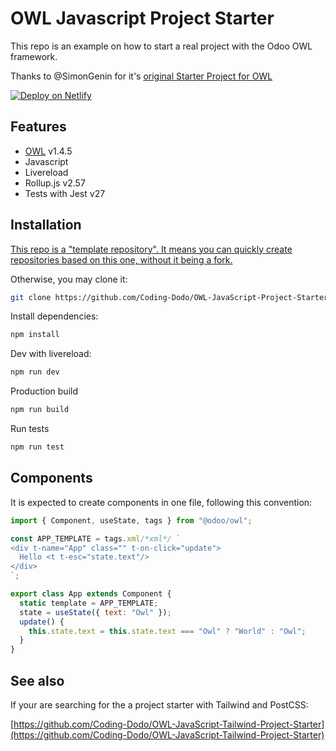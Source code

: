 # OWL Javascript Project Starter

This repo is an example on how to start a real project with the Odoo OWL framework.

Thanks to @SimonGenin for it's [original Starter Project for OWL](https://github.com/SimonGenin/OWL-JavaScript-Project-Starter)

[![Deploy on Netlify](https://www.netlify.com/img/deploy/button.svg)](https://app.netlify.com/start/deploy?repository=https://github.com/Coding-Dodo/OWL-JavaScript-Project-Starter)

## Features

- [OWL](https://github.com/odoo/owl) v1.4.5
- Javascript
- Livereload
- Rollup.js v2.57
- Tests with Jest v27

## Installation

[This repo is a "template repository". It means you can quickly create repositories based on this one, without it being a fork.](https://docs.github.com/en/free-pro-team@latest/github/creating-cloning-and-archiving-repositories/creating-a-repository-from-a-template#about-repository-templates)

Otherwise, you may clone it:

```bash
git clone https://github.com/Coding-Dodo/OWL-JavaScript-Project-Starter.git
```

Install dependencies:

```bash
npm install
```

Dev with livereload:

```bash
npm run dev
```

Production build

```bash
npm run build
```

Run tests

```bash
npm run test
```

## Components

It is expected to create components in one file, following this convention:

```js
import { Component, useState, tags } from "@odoo/owl";

const APP_TEMPLATE = tags.xml/*xml*/ `
<div t-name="App" class="" t-on-click="update">
  Hello <t t-esc="state.text"/>
</div>
`;

export class App extends Component {
  static template = APP_TEMPLATE;
  state = useState({ text: "Owl" });
  update() {
    this.state.text = this.state.text === "Owl" ? "World" : "Owl";
  }
}
```

## See also

If your are searching for the a project starter with Tailwind and PostCSS:

[https://github.com/Coding-Dodo/OWL-JavaScript-Tailwind-Project-Starter](https://github.com/Coding-Dodo/OWL-JavaScript-Tailwind-Project-Starter)
